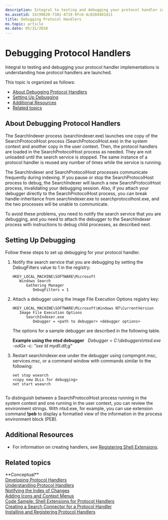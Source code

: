 ```yaml
---
description: Integral to testing and debugging your protocol handler implementations is understanding how protocol handlers are launched.
ms.assetid: 33c99620-7381-4719-9fc6-4c8284481411
title: Debugging Protocol Handlers
ms.topic: article
ms.date: 05/31/2018
---
```


# Debugging Protocol Handlers

Integral to testing and debugging your protocol handler implementations is understanding how protocol handlers are launched.

This topic is organized as follows:

-   [About Debugging Protocol Handlers](#about-debugging-protocol-handlers)
-   [Setting Up Debugging](#setting-up-debugging)
-   [Additional Resources](#additional-resources)
-   [Related topics](#related-topics)

## About Debugging Protocol Handlers

The SearchIndexer process (searchindexer.exe) launches one copy of the SearchProtocolHost process (SearchProtocolHost.exe) in the system context and another copy in the user context. Then, the protocol handlers are loaded in the SearchProtocolHost process as needed. They are not unloaded until the search service is stopped. The same instance of a protocol handler is reused any number of times while the service is running.

The SearchIndexer and SearchProtocolHost processes communicate frequently during indexing. If you pause or stop the SearchProtocolHost process to debug, the SearchIndexer will launch a new SearchProtocolHost process, invalidating your debugging session. Also, if you attach your debugger directly to the SearchProtocolHost process, you can break handle-inheritance from searchindexer.exe to searchprotocolhost.exe, and the two processes will be unable to communicate.

To avoid these problems, you need to notify the search service that you are debugging, and you need to attach the debugger to the SearchIndexer process with instructions to debug child processes, as described next.

## Setting Up Debugging

Follow these steps to set up debugging for your protocol handler.

1.  Notify the search service that you are debugging by setting the DebugFilters value to 1 in the registry:

    ```
    HKEY_LOCAL_MACHINE\SOFTWARE\Microsoft
       Windows Search
          Gathering Manager
             DebugFilters = 1
    ```

2.  Attach a debugger using the Image File Execution Options registry key:

    ```
    HKEY_LOCAL_MACHINE\SOFTWARE\Microsoft\Windows NT\CurrentVersion
       Image File Execution Options
          SearchIndexer.exe
             Debugger = <path to debugger> <debugger options> 
    ```

    The options for a sample debugger are described in the following table.

    

    **Example using the ntsd debugger**   *Debugger = C:\\debuggers\\ntsd.exe -odGx -c: "sxe ld mydll.dll;g"*<br/>

3.  Restart searchindexer.exe under the debugger using compmgmt.msc, services.msc, or a command window with commands similar to the following:
    ```
    net stop wsearch
    <copy new DLLs for debugging>
    net start wsearch
            
    ```

    

To distinguish between a SearchProtocolHost process running in the system context and one running in the user context, you can review the environment strings. With ntsd.exe, for example, you can use extension command **!peb** to display a formatted view of the information in the process environment block (PEB).

## Additional Resources

-   For information on creating handlers, see [Registering Shell Extensions](../shell/reg-shell-exts.md).

## Related topics

<dl> <dt>**Conceptual**</dt> <dt><a href="-search-3x-wds-phaddins.md">Developing Protocol Handlers</a></dt> <dt><a href="-search-3x-wds-extidx-prot-implementing.md">Understanding Protocol Handlers</a></dt> <dt><a href="-search-3x-wds-notifyingofchanges.md">Notifying the Index of Changes</a></dt> <dt><a href="-search-3x-wds-ph-ui-extensions.md">Adding Icons and Context Menus</a></dt> <dt><a href="-search-3x-wds-ph-ui-samplecode.md">Code Sample: Shell Extensions for Protocol Handlers</a></dt> <dt><a href="-search-3x-wds-ph-search-connector.md">Creating a Search Connector for a Protocol Handler</a></dt> <dt><a href="-search-3x-wds-ph-install-registration.md">Installing and Registering Protocol Handlers</a></dt> </dl>

 

 
